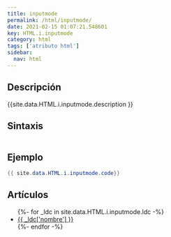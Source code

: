 ```yaml
---
title: inputmode
permalink: /html/inputmode/
date: 2021-02-15 01:07:21.548601
key: HTML.i.inputmode
category: html
tags: ['atributo html']
sidebar: 
  nav: html
---
```


## Descripción
{{site.data.HTML.i.inputmode.description }}

## Sintaxis
~~~html
~~~

## Ejemplo
~~~java
{{ site.data.HTML.i.inputmode.code}}
~~~

## Artículos
<ul>
{%- for _ldc in site.data.HTML.i.inputmode.ldc -%}
   <li>
       <a href="{{_ldc['url'] }}">{{ _ldc['nombre'] }}</a>
   </li>
{%- endfor -%}
</ul>
